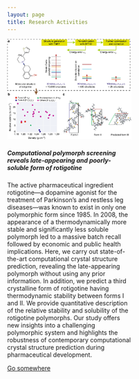 ```yaml
---
layout: page
title: Research Activities
---
```


<div class="card" style="width: 18rem;">
  <img class="card-img-top" src="/images/rotigotine.webp" alt="Card image cap">
  <div class="card-body">
    <h5 class="card-title">Computational polymorph screening reveals late-appearing and poorly-soluble form of rotigotine</h5>
    <p class="card-text">The active pharmaceutical ingredient rotigotine—a dopamine agonist for the treatment of Parkinson’s and restless leg diseases—was known to exist in only one polymorphic form since 1985. In 2008, the appearance of a thermodynamically more stable and significantly less soluble polymorph led to a massive batch recall followed by economic and public health implications. Here, we carry out state-of-the-art computational crystal structure prediction, revealing the late-appearing polymorph without using any prior information. In addition, we predict a third crystalline form of rotigotine having thermodynamic stability between forms I and II. We provide quantitative description of the relative stability and solubility of the rotigotine polymorphs. Our study offers new insights into a challenging polymorphic system and highlights the robustness of contemporary computational crystal structure prediction during pharmaceutical development.</p>
    <a href="#" class="btn btn-primary">Go somewhere</a>
  </div>
</div>
